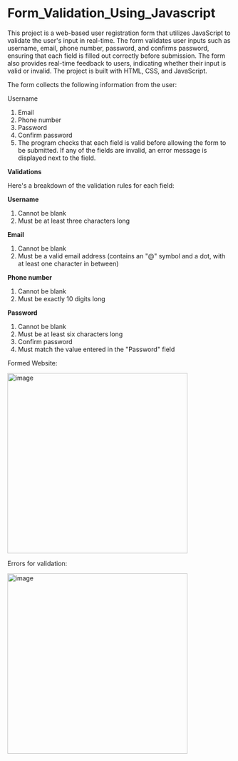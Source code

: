 # Form_Validation_Using_Javascript
This project is a web-based user registration form that utilizes JavaScript to validate the user's input in real-time. The form validates user inputs such as username, email, phone number, password, and confirms password, ensuring that each field is filled out correctly before submission. The form also provides real-time feedback to users, indicating whether their input is valid or invalid. The project is built with HTML, CSS, and JavaScript.



The form collects the following information from the user:

Username
1. Email
2. Phone number
3. Password
4. Confirm password
5. The program checks that each field is valid before allowing the form to be submitted. If any of the fields are invalid, an error message is displayed next to the field.



<b>Validations</b>

Here's a breakdown of the validation rules for each field:

<b>Username</b>

1. Cannot be blank
2. Must be at least three characters long


<b>Email</b>

1. Cannot be blank
2. Must be a valid email address (contains an "@" symbol and a dot, with at least one character in between)

<b>Phone number</b>

1. Cannot be blank
2. Must be exactly 10 digits long


<b>Password</b>

1. Cannot be blank
2. Must be at least six characters long
3. Confirm password
4. Must match the value entered in the "Password" field


  
   
   
   
   
Formed Website:






<img width="404" alt="image" src="https://user-images.githubusercontent.com/96184253/228501834-96bdd70e-245d-4646-aa2c-1cacafa409a9.png">






Errors for validation:




<img width="404" alt="image" src="https://user-images.githubusercontent.com/96184253/228497373-a082ec8c-d0ed-4813-8604-c75c55cffb1b.png">
